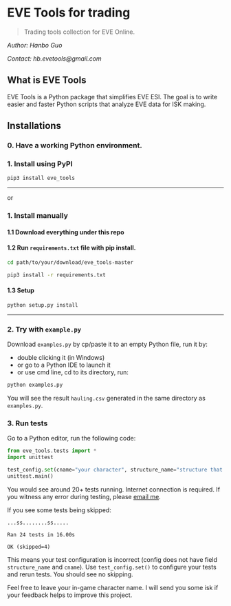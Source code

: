 # EVE Tools for trading

> Trading tools collection for EVE Online.

_Author: Hanbo Guo_

_Contact: hb.evetools@gmail.com_


## What is EVE Tools

EVE Tools is a Python package that simplifies EVE ESI. The goal is to write easier and faster Python scripts that analyze EVE data for ISK making. 

## Installations

### 0. Have a working Python environment. 
### 1. Install using PyPI
```sh
pip3 install eve_tools
```
-----
or
### 1. Install manually

#### 1.1 Download everything under this repo

#### 1.2 Run `requirements.txt` file with pip install.
```sh
cd path/to/your/download/eve_tools-master

pip3 install -r requirements.txt
```

#### 1.3 Setup
```sh
python setup.py install
```
-----
### 2. Try with `example.py`

Download `examples.py` by cp/paste it to an empty Python file, run it by:
* double clicking it (in Windows)
* or go to a Python IDE to launch it 
* or use cmd line, cd to its directory, run:
```sh
python examples.py
```
You will see the result `hauling.csv` generated in the same directory as `examples.py`.

### 3. Run tests

Go to a Python editor, run the following code:
```python
from eve_tools.tests import *
import unittest

test_config.set(cname="your character", structure_name="structure that you have docking access")
unittest.main()
```

You would see around 20+ tests running. Internet connection is required.
If you witness any error during testing, please [email me](hb.evetools@gmail.com). 

If you see some tests being skipped: 
```
...ss........ss.....

Ran 24 tests in 16.00s

OK (skipped=4)
```
This means your test configuration is incorrect (config does not have field ``structure_name`` and ``cname``). Use ``test_config.set()`` to configure your tests and rerun tests. You should see no skipping.

Feel free to leave your in-game character name. I will send you some isk if your feedback helps to improve this project.
